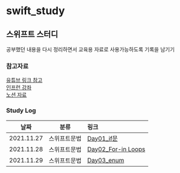 # swift_study

## 스위프트 스터디 
공부했던 내용을 다시 정리하면서 교육용 자료로 사용가능하도록 기록을 남기기

### 참고자료

[유튜브 링크 참고](https://www.youtube.com/c/%EA%B0%9C%EB%B0%9C%ED%95%98%EB%8A%94%EC%A0%95%EB%8C%80%EB%A6%AC/playlists)  
[인프런 강좌](https://www.inflearn.com/course/%EC%A0%95%EB%8C%80%EB%A6%AC-%EC%8A%A4%EC%9C%84%ED%94%84%ED%8A%B8-%EA%B8%B0%EC%B4%88)  
[노션 자료](https://spangle-wedelia-2dc.notion.site/Swift-Tip-of-the-day-c428bfd990674bcfa2a4973e5d08c4eb)  

### Study Log
| 날짜 | 분류 | 링크 |
| :-----------:| :-----------: | :------------- |
| 2021.11.27 | 스위프트문법 | [Day01_if문](https://h1guitar.tistory.com/102) |
| 2021.11.28 | 스위프트문법 | [Day02_For-in Loops](https://h1guitar.tistory.com/105) |
| 2021.11.29 | 스위프트문법 | [Day03_enum](https://h1guitar.tistory.com/106) |
